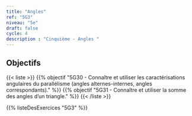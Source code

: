 ```yaml
---
title: "Angles"
ref: "5G3"
niveau: "5e"
draft: false
cycle: 4
description : "Cinquième - Angles "
---
```



<h2 class="ui horizontal divider header">Objectifs</h2>

{{< liste >}}
	{{% objectif "5G30 - Connaître et utiliser les caractérisations angulaires du parallélisme (angles alternes-internes, angles correspondants)." %}}
	{{% objectif "5G31 - Connaître et utiliser la somme des angles d’un triangle." %}}
{{< /liste >}}


{{% listeDesExercices "5G3" %}}
